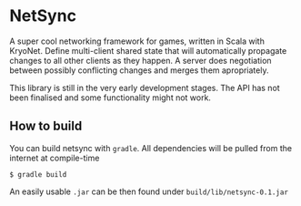# NetSync

A super cool networking framework for games, written in Scala with KryoNet. Define multi-client shared state that will automatically propagate changes to all other clients as they happen. A server does negotiation between possibly conflicting changes and merges them apropriately.

This library is still in the very early development stages. The API has not been finalised and some functionality might not work.

## How to build

You can build netsync with `gradle`. All dependencies will be pulled from the internet at compile-time

```
$ gradle build
```

An easily usable `.jar` can be then found under `build/lib/netsync-0.1.jar`

